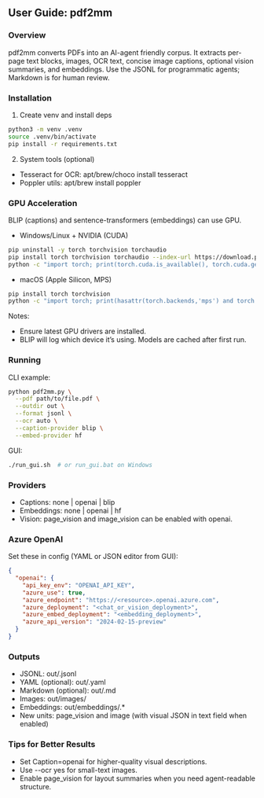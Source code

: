 ## User Guide: pdf2mm

### Overview
pdf2mm converts PDFs into an AI-agent friendly corpus. It extracts per-page text blocks, images, OCR text, concise image captions, optional vision summaries, and embeddings. Use the JSONL for programmatic agents; Markdown is for human review.

### Installation
1) Create venv and install deps
```bash
python3 -m venv .venv
source .venv/bin/activate
pip install -r requirements.txt
```

2) System tools (optional)
- Tesseract for OCR: apt/brew/choco install tesseract
- Poppler utils: apt/brew install poppler

### GPU Acceleration
BLIP (captions) and sentence-transformers (embeddings) can use GPU.

- Windows/Linux + NVIDIA (CUDA)
```bash
pip uninstall -y torch torchvision torchaudio
pip install torch torchvision torchaudio --index-url https://download.pytorch.org/whl/cu121
python -c "import torch; print(torch.cuda.is_available(), torch.cuda.get_device_name(0))"
```

- macOS (Apple Silicon, MPS)
```bash
pip install torch torchvision
python -c "import torch; print(hasattr(torch.backends,'mps') and torch.backends.mps.is_available())"
```

Notes:
- Ensure latest GPU drivers are installed.
- BLIP will log which device it’s using. Models are cached after first run.

### Running
CLI example:
```bash
python pdf2mm.py \
  --pdf path/to/file.pdf \
  --outdir out \
  --format jsonl \
  --ocr auto \
  --caption-provider blip \
  --embed-provider hf
```

GUI:
```bash
./run_gui.sh  # or run_gui.bat on Windows
```

### Providers
- Captions: none | openai | blip
- Embeddings: none | openai | hf
- Vision: page_vision and image_vision can be enabled with openai.

### Azure OpenAI
Set these in config (YAML or JSON editor from GUI):
```json
{
  "openai": {
    "api_key_env": "OPENAI_API_KEY",
    "azure_use": true,
    "azure_endpoint": "https://<resource>.openai.azure.com",
    "azure_deployment": "<chat_or_vision_deployment>",
    "azure_embed_deployment": "<embedding_deployment>",
    "azure_api_version": "2024-02-15-preview"
  }
}
```

### Outputs
- JSONL: out/<basename>.jsonl
- YAML (optional): out/<basename>.yaml
- Markdown (optional): out/<basename>.md
- Images: out/images/
- Embeddings: out/embeddings/<basename>.*
- New units: page_vision and image (with visual JSON in text field when enabled)

### Tips for Better Results
- Set Caption=openai for higher-quality visual descriptions.
- Use --ocr yes for small-text images.
- Enable page_vision for layout summaries when you need agent-readable structure.

